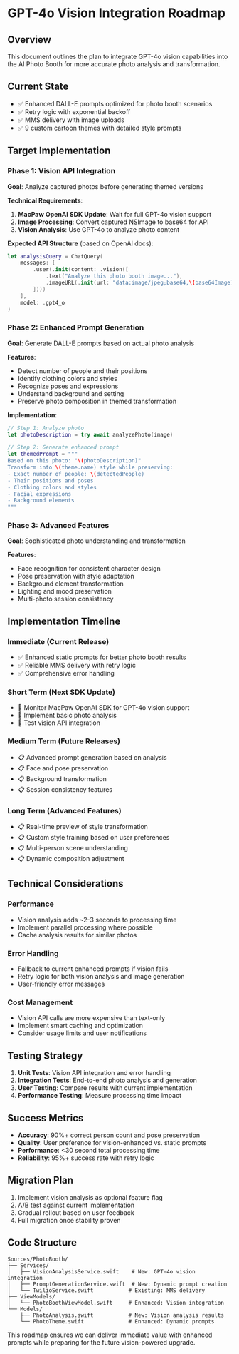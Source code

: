 # GPT-4o Vision Integration Roadmap

## Overview
This document outlines the plan to integrate GPT-4o vision capabilities into the AI Photo Booth for more accurate photo analysis and transformation.

## Current State
- ✅ Enhanced DALL-E prompts optimized for photo booth scenarios
- ✅ Retry logic with exponential backoff
- ✅ MMS delivery with image uploads
- ✅ 9 custom cartoon themes with detailed style prompts

## Target Implementation

### Phase 1: Vision API Integration
**Goal**: Analyze captured photos before generating themed versions

**Technical Requirements**:
1. **MacPaw OpenAI SDK Update**: Wait for full GPT-4o vision support
2. **Image Processing**: Convert captured NSImage to base64 for API
3. **Vision Analysis**: Use GPT-4o to analyze photo content

**Expected API Structure** (based on OpenAI docs):
```swift
let analysisQuery = ChatQuery(
    messages: [
        .user(.init(content: .vision([
            .text("Analyze this photo booth image..."),
            .imageURL(.init(url: "data:image/jpeg;base64,\(base64Image)"))
        ])))
    ],
    model: .gpt4_o
)
```

### Phase 2: Enhanced Prompt Generation
**Goal**: Generate DALL-E prompts based on actual photo analysis

**Features**:
- Detect number of people and their positions
- Identify clothing colors and styles
- Recognize poses and expressions
- Understand background and setting
- Preserve photo composition in themed transformation

**Implementation**:
```swift
// Step 1: Analyze photo
let photoDescription = try await analyzePhoto(image)

// Step 2: Generate enhanced prompt
let themedPrompt = """
Based on this photo: "\(photoDescription)"
Transform into \(theme.name) style while preserving:
- Exact number of people: \(detectedPeople)
- Their positions and poses
- Clothing colors and styles
- Facial expressions
- Background elements
"""
```

### Phase 3: Advanced Features
**Goal**: Sophisticated photo understanding and transformation

**Features**:
- Face recognition for consistent character design
- Pose preservation with style adaptation
- Background element transformation
- Lighting and mood preservation
- Multi-photo session consistency

## Implementation Timeline

### Immediate (Current Release)
- ✅ Enhanced static prompts for better photo booth results
- ✅ Reliable MMS delivery with retry logic
- ✅ Comprehensive error handling

### Short Term (Next SDK Update)
- 🔄 Monitor MacPaw OpenAI SDK for GPT-4o vision support
- 🔄 Implement basic photo analysis
- 🔄 Test vision API integration

### Medium Term (Future Releases)
- 📋 Advanced prompt generation based on analysis
- 📋 Face and pose preservation
- 📋 Background transformation
- 📋 Session consistency features

### Long Term (Advanced Features)
- 📋 Real-time preview of style transformation
- 📋 Custom style training based on user preferences
- 📋 Multi-person scene understanding
- 📋 Dynamic composition adjustment

## Technical Considerations

### Performance
- Vision analysis adds ~2-3 seconds to processing time
- Implement parallel processing where possible
- Cache analysis results for similar photos

### Error Handling
- Fallback to current enhanced prompts if vision fails
- Retry logic for both vision analysis and image generation
- User-friendly error messages

### Cost Management
- Vision API calls are more expensive than text-only
- Implement smart caching and optimization
- Consider usage limits and user notifications

## Testing Strategy
1. **Unit Tests**: Vision API integration and error handling
2. **Integration Tests**: End-to-end photo analysis and generation
3. **User Testing**: Compare results with current implementation
4. **Performance Testing**: Measure processing time impact

## Success Metrics
- **Accuracy**: 90%+ correct person count and pose preservation
- **Quality**: User preference for vision-enhanced vs. static prompts
- **Performance**: <30 second total processing time
- **Reliability**: 95%+ success rate with retry logic

## Migration Plan
1. Implement vision analysis as optional feature flag
2. A/B test against current implementation
3. Gradual rollout based on user feedback
4. Full migration once stability proven

## Code Structure
```
Sources/PhotoBooth/
├── Services/
│   ├── VisionAnalysisService.swift    # New: GPT-4o vision integration
│   ├── PromptGenerationService.swift  # New: Dynamic prompt creation
│   └── TwilioService.swift           # Existing: MMS delivery
├── ViewModels/
│   └── PhotoBoothViewModel.swift     # Enhanced: Vision integration
└── Models/
    ├── PhotoAnalysis.swift           # New: Vision analysis results
    └── PhotoTheme.swift              # Enhanced: Dynamic prompts
```

This roadmap ensures we can deliver immediate value with enhanced prompts while preparing for the future vision-powered upgrade. 